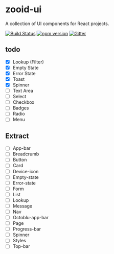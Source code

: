 # zooid-ui
A collection of UI components for React projects.

[![Build Status](https://travis-ci.org/octoblu/zooid-ui.svg?branch=master)](https://travis-ci.org/octoblu/zooid-ui)
[![npm version](https://badge.fury.io/js/zooid-ui.svg)](http://badge.fury.io/js/zooid-ui)
[![Gitter](https://badges.gitter.im/octoblu/help.svg)](https://gitter.im/octoblu/help)

## todo

- [x] Lookup (Filter)
- [x] Empty State
- [x] Error State
- [x] Toast
- [x] Spinner
- [ ] Text Area
- [ ] Select
- [ ] Checkbox
- [ ] Badges
- [ ] Radio
- [ ] Menu

## Extract

- [ ] App-bar
- [ ] Breadcrumb
- [ ] Button
- [ ] Card
- [ ] Device-icon
- [ ] Empty-state
- [ ] Error-state
- [ ] Form
- [ ] List
- [ ] Lookup
- [ ] Message
- [ ] Nav
- [ ] Octoblu-app-bar
- [ ] Page
- [ ] Progress-bar
- [ ] Spinner
- [ ] Styles
- [ ] Top-bar
